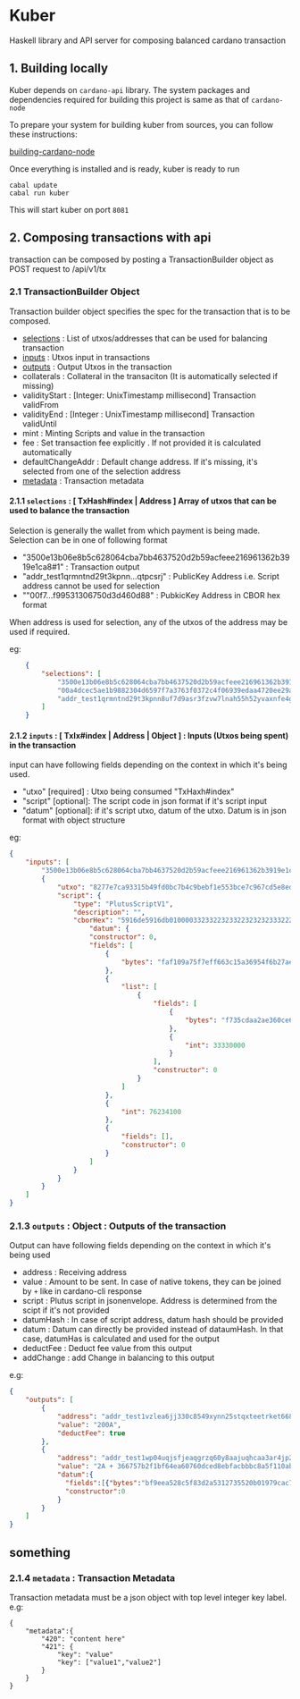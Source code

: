 Kuber 
===========

Haskell library and API server for composing balanced cardano transaction

## 1. Building locally
Kuber depends on `cardano-api` library. The system packages and dependencies required for building this project is same as that of `cardano-node`

To prepare your system for building kuber from sources, you can follow these instructions:

 [building-cardano-node](https://developers.cardano.org/docs/get-started/installing-cardano-node/)

 Once everything is installed and is ready, kuber is ready to run
 ```
cabal update
cabal run kuber
 ```

 This will start kuber on port `8081`


 ## 2. Composing transactions with api
 transaction can be composed by posting a TransactionBuilder object as POST request to  /api/v1/tx

 
 ### 2.1 TransactionBuilder Object
 Transaction builder object specifies the spec for the transaction that is to be composed.
 

- [selections](#211-selections---txhashindex--address--array-of-utxos-that-can-be-used-to-balance-the-transaction) : List of utxos/addresses that can be used for balancing transaction
- [inputs](#212-inputs---txixindex--address--object---inputs-utxos-being-spent-in-the-transaction) : Utxos input in transactions
- [outputs](#213-outputs--object--outputs-of-the-transaction) : Output Utxos in the transaction
- collaterals : Collateral in the transaciton (It is automatically selected if missing) 
- validityStart : [Integer: UnixTimestamp millisecond] Transaction validFrom
- validityEnd : [Integer : UnixTimestamp millisecond] Transaction validUntil 
- mint : Minting Scripts and value in the transaction
- fee : Set transaction fee explicitly . If not provided it is calculated automatically 
- defaultChangeAddr : Default change address. If it's missing, it's selected from one of the selection address
- [metadata](#214-metadata--transaction-metadata) : Transaction metadata

#### 2.1.1 `selections` : [ TxHash#index | Address ] Array of utxos that can be used to balance the transaction
 
 Selection is  generally the wallet from which payment is being made.  Selection can be in one of following format

 - "3500e13b06e8b5c628064cba7bb4637520d2b59acfeee216961362b3919e1ca8#1" : Transaction output 
 - "addr_test1qrmntnd29t3kpnn...qtpcsrj" : PublicKey  Address i.e. Script address cannot be used for selection
 - ""00f7...f99531306750d3d460d88" : PubkicKey Address in CBOR hex format

 When address is used for selection, any of the utxos of the address may be used if required.  

eg: 

```json
    {
        "selections": [
            "3500e13b06e8b5c628064cba7bb4637520d2b59acfeee216961362b3919e1ca8#1",
            "00a4dcec5ae1b9882304d6597f7a3763f0372c4f06939edaa4720ee29a927020a2ac787f4fa218a59ee1ecab4eaf117b8fab9a79850534e41f",
            "addr_test1qrmntnd29t3kpnn8uf7d9asr3fzvw7lnah55h52yvaxnfe4g2v2ge520usmkn0zcl46gy38877hej5cnqe6s602xpkyqtpcsrj"
        ] 
    }
```

#### 2.1.2 `inputs` : [ TxIx#index | Address | Object ] : Inputs (Utxos being spent) in the transaction

input can have following fields  depending on the context in which it's being used.

- "utxo" [required] : Utxo being consumed "TxHaxh#index" 
- "script" [optional]: The script code in json format if it's script input
- "datum"  [optional]: if it's script utxo, datum of the utxo. Datum is in json format with object structure

eg:
```json
{
    "inputs": [
        "3500e13b06e8b5c628064cba7bb4637520d2b59acfeee216961362b3919e1ca8#1",
        {
            "utxo": "8277e7ca93315b49fd0bc7b4c9bebf1e553bce7c967cd5e8ed061dae736a567d#0",
            "script": {
                "type": "PlutusScriptV1",
                "description": "",
                "cborHex": "5916de5916db010000332332232332232323233322232..048202b7881120c096b1022222123333001005004003002200101",
                    "datum": {
                    "constructor": 0,
                    "fields": [
                        {
                            "bytes": "faf109a75f7eff663c15a36954f6b27aed5d461932a5651dc2966448"
                        },
                        {
                            "list": [
                                {
                                    "fields": [
                                        {
                                            "bytes": "f735cdaa2ae360ce67e27cd2f6038a44c77bf3ede94bd144674d34e6"
                                        },
                                        {
                                            "int": 33330000
                                        }
                                    ],
                                    "constructor": 0
                                }
                            ]
                        },
                        {
                            "int": 76234100
                        },
                        {
                            "fields": [],
                            "constructor": 0
                        }
                    ]
                }
            }
        }
    ]
}
```

### 2.1.3 `outputs` : Object : Outputs of the transaction

Output can have following fields depending on the context in which it's being used

- address : Receiving address
- value : Amount to be sent. In case of native tokens, they can be joined by `+` like in cardano-cli response
- script : Plutus script in jsonenvelope. Address is determined from the scipt if it's not provided
- datumHash : In case of script address, datum hash should be provided
- datum : Datum can directly be provided instead of dataumHash. In that case, datumHas is calculated and used for the output
- deductFee :  Deduct fee value from this output
- addChange :  add Change in balancing to this output


e.g:
```json
{
    "outputs": [
        {
            "address": "addr_test1vzlea6jj330c8549xynn25stqxteetrket668hp65w73ussmzu06p",
            "value": "200A",
            "deductFee": true
        },
        {
            "address": "addr_test1wp04uqjsfjeaqgrzq60y8aajuqhcaa3ar4jp227k5w2v8hs4p9my9",
            "value": "2A + 366757b2f1bf64ea60760dced8ebfacbbbc8a5f110abbdc5e2f5e2a6.UltraKingKongNFT014",
            "datum":{
              "fields":[{"bytes":"bf9eea528c5f83d2a5312735520b01979cac76caf5a3dc3aa3bd1e42"},{"list":[]},{"bytes":""},{"bytes":""},{"int":20000000},{"fields":[],"constructor":0}],
              "constructor":0
            }
        }
    ]
}
```
      

## something
### 2.1.4 `metadata` : Transaction Metadata 
Transaction metadata must be a json object with top level integer key label.
 e.g:
 ```
 {
     "metadata":{
         "420": "content here"
         "421": {
             "key": "value"
             "key": ["value1","value2"]
         }
     }
 }
 ```
